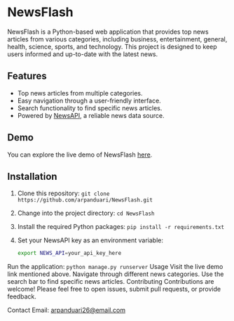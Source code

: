 # NewsFlash

NewsFlash is a Python-based web application that provides top news articles from various categories, including business, entertainment, general, health, science, sports, and technology. This project is designed to keep users informed and up-to-date with the latest news.

## Features

- Top news articles from multiple categories.
- Easy navigation through a user-friendly interface.
- Search functionality to find specific news articles.
- Powered by [NewsAPI](https://newsapi.org/), a reliable news data source.

## Demo

You can explore the live demo of NewsFlash [here](https://newsflash-zn0x.onrender.com/).

## Installation

1. Clone this repository: `git clone https://github.com/arpanduari/NewsFlash.git`
2. Change into the project directory: `cd NewsFlash`
3. Install the required Python packages: `pip install -r requirements.txt`
4. Set your NewsAPI key as an environment variable:

   ```bash
   export NEWS_API=your_api_key_here
   ```
Run the application: ```python manage.py runserver```
Usage
Visit the live demo link mentioned above.
Navigate through different news categories.
Use the search bar to find specific news articles.
Contributing
Contributions are welcome! Please feel free to open issues, submit pull requests, or provide feedback.

Contact
Email: [arpanduari26@email.com](mailto:arpanduari26@email.com)
